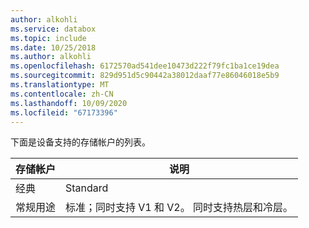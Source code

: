 ```yaml
---
author: alkohli
ms.service: databox
ms.topic: include
ms.date: 10/25/2018
ms.author: alkohli
ms.openlocfilehash: 6172570ad541dee10473d222f79fc1ba1ce19dea
ms.sourcegitcommit: 829d951d5c90442a38012daaf77e86046018e5b9
ms.translationtype: MT
ms.contentlocale: zh-CN
ms.lasthandoff: 10/09/2020
ms.locfileid: "67173396"
---
```

下面是设备支持的存储帐户的列表。

| **存储帐户** | **说明** |
| --- | --- |
| 经典 | Standard |
| 常规用途  |标准；同时支持 V1 和 V2。 同时支持热层和冷层。 |

